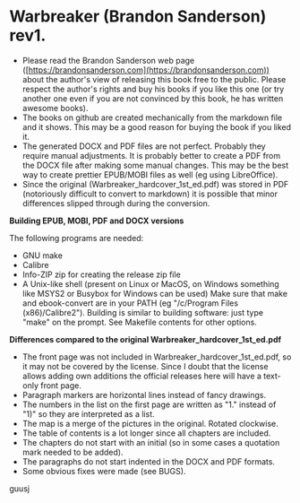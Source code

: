 # Warbreaker (Brandon Sanderson) rev1.

- Please read the Brandon Sanderson web page ([https://brandonsanderson.com](https://brandonsanderson.com)) about the author's view of releasing this book free to the public. Please respect the author's rights and buy his books if you like this one (or try another one even if you are not convinced by this book, he has written awesome books).
- The books on github are created mechanically from the markdown file and it shows. This may be a good reason for buying the book if you liked it.
- The generated DOCX and PDF files are not perfect. Probably they require manual adjustments. It is probably better to create a PDF from the DOCX file after making some manual changes. This may be the best way to create prettier EPUB/MOBI files as well (eg using LibreOffice).
- Since the original (Warbreaker_hardcover_1st_ed.pdf) was stored in PDF (notoriously difficult to convert to markdown) it is possible that minor differences slipped through during the conversion.

**Building EPUB, MOBI, PDF and DOCX versions**

The following programs are needed:
- GNU make
- Calibre
- Info-ZIP zip for creating the release zip file
- A Unix-like shell (present on Linux or MacOS, on Windows something like MSYS2 or Busybox for Windows can be used)
Make sure that make and ebook-convert are in your PATH (eg "/c/Program Files (x86)/Calibre2").
Building is similar to building software: just type "make" on the prompt. See Makefile contents for other options.

**Differences compared to the original Warbreaker_hardcover_1st_ed.pdf**

* The front page was not included in Warbreaker_hardcover_1st_ed.pdf, so it may not be covered by the license. Since I doubt that the license allows adding own additions the official releases here will have a text-only front page.
* Paragraph markers are horizontal lines instead of fancy drawings.
* The numbers in the list on the first page are written as "1." instead of "1)" so they are interpreted as a list.
* The map is a merge of the pictures in the original. Rotated clockwise.
* The table of contents is a lot longer since all chapters are included.
* The chapters do not start with an initial (so in some cases a quotation mark needed to be added).
* The paragraphs do not start indented in the DOCX and PDF formats.
* Some obvious fixes were made (see BUGS).

guusj
